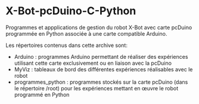 # X-Bot-pcDuino-C-Python
Programmes et appplications de gestion du robot X-Bot avec carte pcDuino programmée en Python associée à une carte compatible Arduino.

Les répertoires contenus dans cette archive sont:


- Arduino : programmes Arduino permettant de réaliser des expériences utilisant cette carte exclusivement ou en liaison avec la pcDuino
- MyViz : tableaux de bord des différentes expériences réalisables avec le robot
- programmes_python : programmes stockés sur la carte pcDuino (dans le répertoire /root) pour les expériences mettant en œuvre le robot programmé en Python
